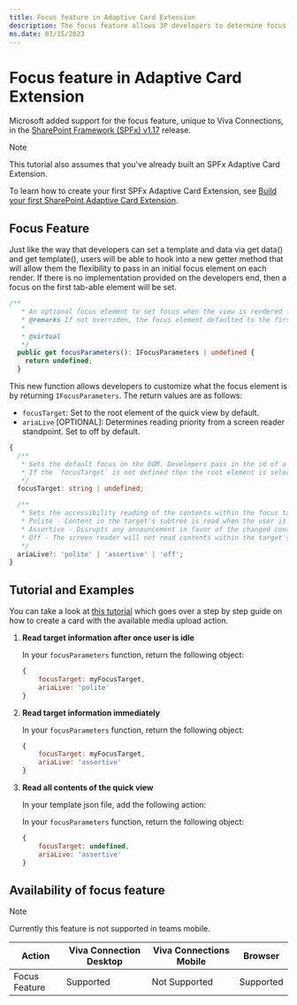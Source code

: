 ```yaml
---
title: Focus feature in Adaptive Card Extension
description: The focus feature allows 3P developers to determine focus of elements in the Quick View. 
ms.date: 03/15/2023
---
```

# Focus feature in Adaptive Card Extension

Microsoft added support for the focus feature, unique to Viva Connections, in the [SharePoint Framework (SPFx) v1.17](../../../release-1.17.md) release.

> [!NOTE]
> This tutorial also assumes that you've already built an SPFx Adaptive Card Extension.
>
> To learn how to create your first SPFx Adaptive Card Extension, see [Build your first SharePoint Adaptive Card Extension](../../get-started/build-first-sharepoint-adaptive-card-extension.md).

## Focus Feature

Just like the way that developers can set a template and data via get data() and get template(), users will be able to hook into a new getter method that will allow them the flexibility to pass in an initial focus element on each render. If there is no implementation provided on the developers end, then a focus on the first tab-able element will be set.

```typescript
/**
   * An optional focus element to set focus when the view is rendered for accessibility purposes.
   * @remarks If not overriden, the focus element defaulted to the first actionable element of the quick view.
   *
   * @virtual
   */
  public get focusParameters(): IFocusParameters | undefined {
    return undefined;
  }
```

This new function allows developers to customize what the focus element is by returning `IFocusParameters`. The return values are as follows:

- `focusTarget`: Set to the root element of the quick view by default.
- `ariaLive` [OPTIONAL]: Determines reading priority from a screen reader standpoint. Set to off by default.

```typescript
{
  /**
   * Sets the default focus on the DOM. Developers pass in the id of a unique element that is to attain focus within a quick view.
   * If the `focusTarget` is not defined then the root element is selected.
   */
  focusTarget: string | undefined;

  /**
   * Sets the accessibility reading of the contents within the focus target.
   * Polite - Content in the target's subtree is read when the user is idle.
   * Assertive - Disrupts any announcement in favor of the changed contents within the target's subtree.
   * Off - The screen reader will not read contents within the target's subtree.
   */
  ariaLive?: 'polite' | 'assertive' | 'off';
}
```

## Tutorial and Examples

You can take a look at [this tutorial](./FocusFeatureTutorial.md) which goes over a step by step guide on how to create a card with the available media upload action.

1. **Read target information after once user is idle**

    In your `focusParameters` function, return the following object:

    ```javascript
    {
        focusTarget: myFocusTarget,
        ariaLive: 'polite'
    }
    ```

1. **Read target information immediately**

    In your `focusParameters` function, return the following object:

    ```javascript
    {
        focusTarget: myFocusTarget,
        ariaLive: 'assertive'
    }
    ```

1. **Read all contents of the quick view**

    In your template json file, add the following action:

    In your `focusParameters` function, return the following object:

    ```javascript
    {
        focusTarget: undefined,
        ariaLive: 'assertive'
    }
    ```

## Availability of focus feature

> [!NOTE]
> Currently this feature is not supported in teams mobile.

   Action     | Viva Connection Desktop | Viva Connections Mobile |  Browser
------------- | ----------------------- | ----------------------- | ---------
Focus Feature | Supported               | Not Supported           | Supported
